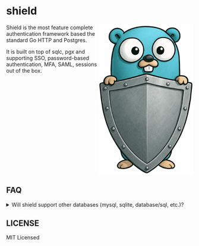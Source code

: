 # shield

<div align="left">
<img src="./media/head.png" width="256px" align="right" />

Shield is the most feature complete authentication framework based the standard Go HTTP and Postgres.

It is built on top of sqlc, pgx and supporting SSO, password-based authentication, MFA, SAML, sessions out of the box.

</div>

<br clear="right" />

## FAQ

<details>
<summary>Will shield support other databases (mysql, sqlite, database/sql, etc.)?</summary>

No, not at the moment. There is no intention to adapt this framework for other stacks in the near future. As focusing on a specific technology stack it helps to iterate faster and delivery more stable features.

Later, however, support for additional stacks can be added.

</details>

## LICENSE

MIT Licensed
